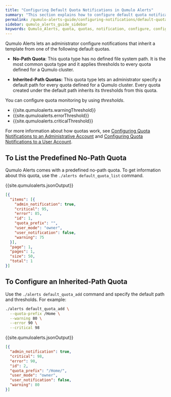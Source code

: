 ```yaml
---
title: "Configuring Default Quota Notifications in Qumulo Alerts"
summary: "This section explains how to configure default quota notifications in Qumulo Alerts."
permalink: /qumulo-alerts-guide/configuring-notifications/default-quotas.html
sidebar: qumulo_alerts_guide_sidebar
keywords: Qumulo_Alerts, quota, quotas, notification, configure, configuration, default
---
```


Qumulo Alerts lets an administrator configure notifications that inherit a template from one of the following default quotas.

* **No-Path Quota**: This quota type has no defined file system path. It is the most common quota type and it applies thresholds to every quota defined for a Qumulo cluster.

* **Inherited-Path Quotas:** This quota type lets an administrator specify a default path for every quota defined for a Qumulo cluster. Every quota created under the default path inherits its thresholds from this quota.

You can configure quota monitoring by using _thresholds_.

* {{site.qumuloalerts.warningThreshold}}
* {{site.qumuloalerts.errorThreshold}}
* {{site.qumuloalerts.criticalThreshold}}

For more information about how quotas work, see [Configuring Quota Notifications to an Administrative Account](quotas-to-admins.html) and [Configuring Quota Notifications to a User Account](quotas-to-users.html).

## To List the Predefined No-Path Quota
Qumulo Alerts comes with a predefined no-path quota. To get information about this quota, use the `./alerts default_quota_list` command.

{{site.qumuloalerts.jsonOutput}}

```json
[{
  "items": [{
    "admin_notification": true,
    "critical": 95,
    "error": 85,
    "id": 1,
    "quota_prefix": "",
    "user_mode": "owner",
    "user_notification": false,
    "warning": 75
  }],
  "page": 1,
  "pages": 1,
  "size": 50,
  "total": 1
}]

```

## To Configure an Inherited-Path Quota
Use the `./alerts default_quota_add` command and specify the default path and thresholds. For example:

```bash
./alerts default_quota_add \
  --quota-prefix /Home \
  --warning 80 \
  --error 90 \
  --critical 98
```

{{site.qumuloalerts.jsonOutput}}

```json
[{
  "admin_notification": true,
  "critical": 98,
  "error": 90,
  "id": 2,
  "quota_prefix": "/Home/",
  "user_mode": "owner",
  "user_notification": false,
  "warning": 80
}]
```

